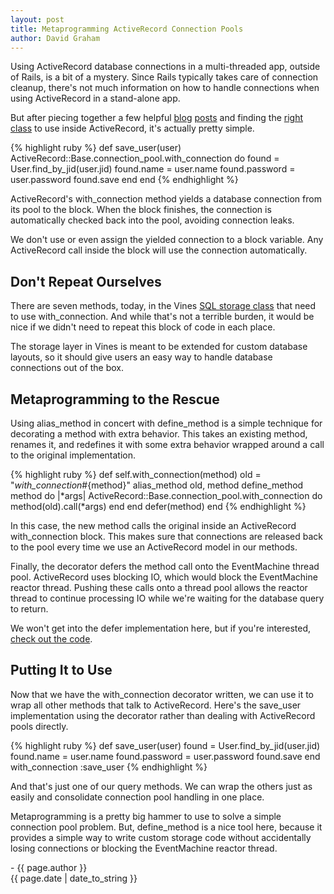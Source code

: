 ```yaml
---
layout: post
title: Metaprogramming ActiveRecord Connection Pools
author: David Graham
---
```

Using ActiveRecord database connections in a multi-threaded app, outside of Rails, is a bit of a mystery.  Since Rails typically takes care of connection cleanup, there's not much information on how to handle connections when using ActiveRecord in a stand-alone app.

But after piecing together a few helpful
[blog](http://blog.codefront.net/2009/06/15/activerecord-rails-metal-too-many-connections/)
[posts](http://bibwild.wordpress.com/2011/11/14/multi-threading-in-rails-activerecord-3-0-3-1/)
and finding the
[right class](http://api.rubyonrails.org/classes/ActiveRecord/ConnectionAdapters/ConnectionPool.html)
to use inside ActiveRecord, it's actually pretty simple.

{% highlight ruby %}
def save_user(user)
  ActiveRecord::Base.connection_pool.with_connection do
    found = User.find_by_jid(user.jid)
    found.name = user.name
    found.password = user.password
    found.save
  end
end
{% endhighlight %}

ActiveRecord's with_connection method yields a database connection from its pool to the block.  When the block finishes, the connection is automatically checked back into the pool, avoiding connection leaks.

We don't use or even assign the yielded connection to a block variable. Any ActiveRecord call inside the block will use the connection automatically.

## Don't Repeat Ourselves

There are seven methods, today, in the Vines
[SQL storage class](https://github.com/negativecode/vines/blob/master/lib/vines/storage/sql.rb)
that need to use with_connection.  And while that's not a terrible burden, it would be nice if we didn't need to repeat this block of code in each place.

The storage layer in Vines is meant to be extended for custom database layouts, so it should give users an easy way to handle database connections out of the box.

## Metaprogramming to the Rescue

Using alias_method in concert with define_method is a simple technique for decorating a method with extra behavior. This takes an existing method, renames it, and redefines it with some extra behavior wrapped around a call to the original implementation.

{% highlight ruby %}
def self.with_connection(method)
  old = "_with_connection_#{method}"
  alias_method old, method
  define_method method do |*args|
    ActiveRecord::Base.connection_pool.with_connection do
      method(old).call(*args)
    end
  end
  defer(method)
end
{% endhighlight %}

In this case, the new method calls the original inside an ActiveRecord with_connection block.  This makes sure that connections are released back to the pool every time we use an ActiveRecord model in our methods.

Finally, the decorator defers the method call onto the EventMachine thread pool.  ActiveRecord uses blocking IO, which would block the EventMachine reactor thread.  Pushing these calls onto a thread pool allows the reactor thread to continue processing IO while we're waiting for the database query to return.

We won't get into the defer implementation here, but if you're interested,
[check out the code](https://github.com/negativecode/vines/blob/master/lib/vines/storage.rb).

## Putting It to Use

Now that we have the with_connection decorator written, we can use it to wrap all other methods that talk to ActiveRecord. Here's the save_user implementation using the decorator rather than dealing with ActiveRecord pools directly.

{% highlight ruby %}
def save_user(user)
  found = User.find_by_jid(user.jid)
  found.name = user.name
  found.password = user.password
  found.save
end
with_connection :save_user
{% endhighlight %}

And that's just one of our query methods.  We can wrap the others just as easily and consolidate connection pool handling in one place.

Metaprogramming is a pretty big hammer to use to solve a simple connection pool problem.  But, define_method is a nice tool here, because it provides a simple way to write custom storage code without accidentally losing connections or blocking the EventMachine reactor thread.

\- {{ page.author }}
<br/>{{ page.date | date_to_string }}